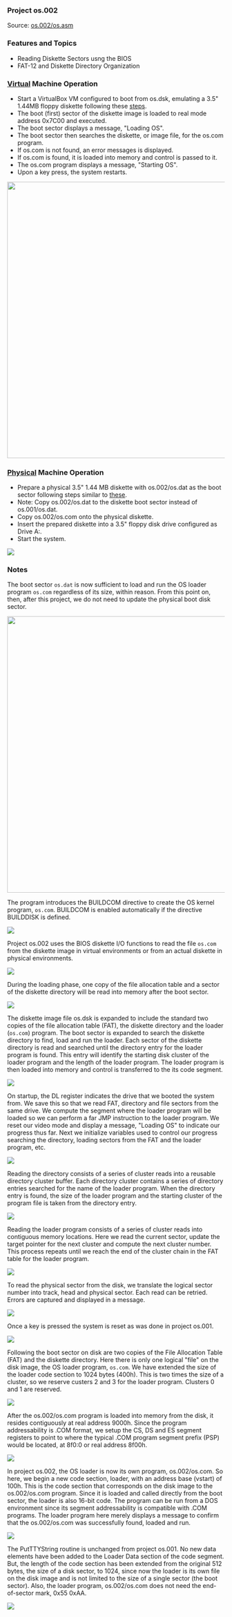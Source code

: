 ### Project os.002
Source: [os.002/os.asm](../os.002/os.asm)

### Features and Topics
- Reading Diskette Sectors usng the BIOS
- FAT-12 and Diskette Directory Organization

### [Virtual](VIRTUAL.md) Machine Operation
- Start a VirtualBox VM configured to boot from os.dsk, emulating a 3.5" 1.44MB floppy diskette following these [steps](VIRTUAL.md).
- The boot (first) sector of the diskette image is loaded to real mode address 0x7C00 and executed.
- The boot sector displays a message, "Loading OS".
- The boot sector then searches the diskette, or image file, for the <span>os.com</span> program.
- If <span>os.com</span> is not found, an error messages is displayed.
- If <span>os.com</span> is found, it is loaded into memory and control is passed to it.
- The <span>os.com</span> program displays a message, "Starting OS".
- Upon a key press, the system restarts.

<img src="../images/os002_VirtualBox_001.PNG" width="640"/>

### [Physical](PHYSICAL.md) Machine Operation
- Prepare a physical 3.5" 1.44 MB diskette with os.002/os.dat as the boot sector following steps similar to [these](PHYSICAL.md).
- Note: Copy os.002/os.dat to the diskette boot sector instead of os.001/os.dat.
- Copy os.002/os.com onto the physical diskette.
- Insert the prepared diskette into a 3.5" floppy disk drive configured as Drive A:.
- Start the system.

<img src="../images/os002_Boot_001.jpg"/>

### Notes

The boot sector ```os.dat``` is now sufficient to load and run the OS loader program ```os.com``` regardless of its size, within reason. From this point on, then, after this project, we do not need to update the physical boot disk sector.

<img src="../images/os002_bootsector_001.PNG" width="640"/>

The program introduces the BUILDCOM directive to create the OS kernel program, ```os.com```. BUILDCOM is enabled automatically if the directive BUILDDISK is defined.

<img src="../images/os002_listing_001.PNG"/>

Project os.002 uses the BIOS diskette I/O functions to read the file ```os.com``` from the diskette image in virtual environments or from an actual diskette in physical environments.

<img src="../images/os002_listing_165.PNG"/>

During the loading phase, one copy of the file allocation table and a sector of the diskette directory will be read into memory after the boot sector.

<img src="../images/os002_listing_186.PNG"/>

The diskette image file os.dsk is expanded to include the standard two copies of the file allocation table (FAT), the diskette directory and the loader (```os.com```) program. The boot sector is expanded to search the diskette directory to find, load and run the loader. Each sector of the diskette directory is read and searched until the directory entry for the loader program is found. This entry will identify the starting disk cluster of the loader program and the length of the loader program. The loader program is then loaded into memory and control is transferred to the its code segment. 

<img src="../images/os002_listing_243.PNG"/>

On startup, the DL register indicates the drive that we booted the system from. We save this so that we read FAT, directory and file sectors from the same drive. We compute the segment where the loader program will be loaded so we can perform a far JMP instruction to the loader program. We reset our video mode and display a message, "Loading OS" to indicate our progress thus far. Next we initialize variables used to control our progress searching the directory, loading sectors from the FAT and the loader program, etc.

<img src="../images/os002_listing_291.PNG"/>

Reading the directory consists of a series of cluster reads into a reusable directory cluster buffer. Each directory cluster contains a series of directory entries searched for the name of the loader program. When the directory entry is found, the size of the loader program and the starting cluster of the program file is taken from the directory entry.

<img src="../images/os002_listing_346.PNG"/>

Reading the loader program consists of a series of cluster reads into contiguous memory locations. Here we read the current sector, update the target pointer for the next cluster and compute the next cluster number. This process repeats until we reach the end of the cluster chain in the FAT table for the loader program.

<img src="../images/os002_listing_399.PNG"/>

To read the physical sector from the disk, we translate the logical sector number into track, head and physical sector. Each read can be retried. Errors are captured and displayed in a message.

<img src="../images/os002_listing_448.PNG"/>

Once a key is pressed the system is reset as was done in project os.001.

<img src="../images/os002_listing_501.PNG"/>

Following the boot sector on disk are two copies of the File Allocation Table (FAT) and the diskette directory. Here there is only one logical "file" on the disk image, the OS loader program, ```os.com```. We have extended the size of the loader code section to 1024 bytes (400h). This is two times the size of a cluster, so we reserve custers 2 and 3 for the loader program. Clusters 0 and 1 are reserved.

<img src="../images/os002_listing_555.PNG"/>

After the os.002/os.com program is loaded into memory from the disk, it resides contiguously at real address 9000h. Since the program addressability is .COM format, we setup the CS, DS and ES segment registers to point to where the typical .COM program segment prefix (PSP) would be located, at 8f0:0 or real address 8f00h. 

<img src="../images/os002_listing_609.PNG"/>

In project os.002, the OS loader is now its own program, os.002/os.com. So here, we begin a new code section, loader, with an address base (vstart) of 100h. This is the code section that corresponds on the disk image to the os.002/os.com program. Since it is loaded and called directly from the boot sector, the loader is also 16-bit code. The program can be run from a DOS environment since its segment addressability is compatible with .COM programs. The loader program here merely displays a message to confirm that the os.002/os.com was successfully found, loaded and run.

<img src="../images/os002_listing_641.PNG"/>

The PutTTYString routine is unchanged from project os.001. No new data elements have been added to the Loader Data section of the code segment. But, the length of the code section has been extended from the original 512 bytes, the size of a disk sector, to 1024, since now the loader is its own file on the disk image and is not limited to the size of a single sector (the boot sector). Also, the loader program, os.002/os.com does not need the end-of-sector mark, 0x55 0xAA.

<img src="../images/os002_listing_691.PNG"/>
